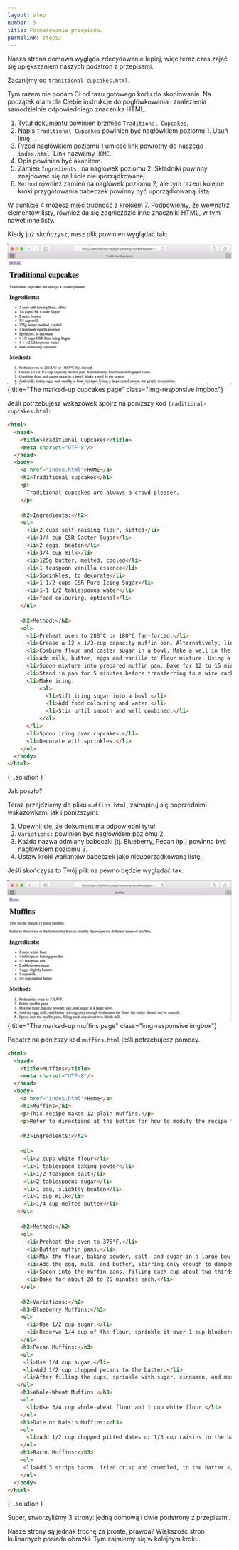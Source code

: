 ```yaml
---
layout: step
number: 5
title: Formatowanie przepisów.
permalink: step5/
---
```

Nasza strona domowa wygląda zdecydowanie lepiej, więc teraz czas zająć się upiększaniem naszych podstron z przepisami.

Zacznijmy od `traditional-cupcakes.html`.

Tym razem nie podam Ci od razu gotowego kodu do skopiowania. Na początek mam dla Ciebie instrukcje do pogłówkowania i znalezienia samodzielnie odpowiedniego znacznika HTML.

1. Tytuł dokumentu powinien brzmieć `Traditional Cupcakes`.
1. Napis `Traditional Cupcakes` powinien być nagłówkiem poziomu 1. Usuń linię `-`.
2. Przed nagłówkiem poziomu 1 umieść link powrotny do naszego `index.html`. Link nazwijmy `HOME`.
2. Opis powinien być akapitem.
3. Zamień `Ingredients:` na nagłówek poziomu 2. Składniki powinny znajdować się na liście nieuporządkowanej.
4. `Method` również zamień na nagłówek poziomu 2, ale tym razem kolejne kroki przygotowania babeczek powinny być uporządkowaną listą.

W punkcie 4 możesz mieć trudność z krokiem 7. Podpowiemy, że wewnątrz elementów listy, również da się zagnieździć inne znaczniki HTML, w tym nawet inne listy.

Kiedy już skończysz, nasz plik powinien wyglądać tak:

![The marked-up cupcakes page](../assets/browser-cupcakes-formatted.png){:title="The marked-up cupcakes page" class="img-responsive imgbox"}

Jeśli potrzebujesz wskazówek spójrz na poniższy kod `traditional-cupcakes.html`:

```html
<html>
  <head>
    <title>Traditional Cupcakes</title>
    <meta charset="UTF-8"/>
  </head>
  <body>
    <a href="index.html">HOME</a>
    <h1>Traditional cupcakes</h1>
    <p>
      Traditional cupcakes are always a crowd-pleaser.
    </p>

    <h2>Ingredients:</h2>
    <ul>
      <li>2 cups self-raising flour, sifted</li>
      <li>3/4 cup CSR Caster Sugar</li>
      <li>2 eggs, beaten</li>
      <li>3/4 cup milk</li>
      <li>125g butter, melted, cooled</li>
      <li>1 teaspoon vanilla essence</li>
      <li>Sprinkles, to decorate</li>
      <li>1 1/2 cups CSR Pure Icing Sugar</li>
      <li>1-1 1/2 tablespoons water</li>
      <li>food colouring, optional</li>
    </ul>

    <h2>Method:</h2>
    <ol>
      <li>Preheat oven to 200°C or 180°C fan-forced.</li>
      <li>Grease a 12 x 1/3-cup capacity muffin pan. Alternatively, line holes with paper cases.</li>
      <li>Combine flour and caster sugar in a bowl. Make a well in the centre.</li>
      <li>Add milk, butter, eggs and vanilla to flour mixture. Using a large metal spoon, stir gently to combine.</li>
      <li>Spoon mixture into prepared muffin pan. Bake for 12 to 15 minutes, or until a skewer inserted into the centre comes out clean.</li>
      <li>Stand in pan for 5 minutes before transferring to a wire rack to cool.</li>
      <li>Make icing:
          <ol>
            <li>Sift icing sugar into a bowl.</li>
            <li>Add food colouring and water.</li>
            <li>Stir until smooth and well combined.</li>
          </ol>
      </li>
      <li>Spoon icing over cupcakes.</li>
      <li>Decorate with sprinkles.</li>
    </ol>
  </body>
</html>
```
{: .solution }

Jak poszło?

Teraz przejdziemy do pliku `muffins.html`, zainspiruj się poprzednimi wskazówkami jak i poniższymi:

1. Upewnij się, że dokument ma odpowiedni tytuł.
2. `Variations:` powinien być nagłówkiem poziomu 2.
3. Każda nazwa odmiany babeczki (tj. Blueberry, Pecan itp.) powinna być nagłówkiem poziomu 3.
4. Ustaw kroki wariantów babeczek jako nieuporządkowaną listę.

Jeśli skończysz to Twój plik na pewno będzie wyglądać tak:

![The marked-up muffins page](../assets/browser-muffins-formatted.png){:title="The marked-up muffins page" class="img-responsive imgbox"}

Popatrz na poniższy kod `muffins.html` jeśli potrzebujesz pomocy.

```html
<html>
  <head>
    <title>Muffins</title>
    <meta charset="UTF-8"/>
  </head>
  <body>
    <a href="index.html">Home</a>
    <h1>Muffins</h1>
    <p>This recipe makes 12 plain muffins.</p>
    <p>Refer to directions at the bottom for how to modify the recipe for different types of muffins.</p>

    <h2>Ingredients:</h2>

    <ul>
     <li>2 cups white flour</li>
     <li>1 tablespoon baking powder</li>
     <li>1/2 teaspoon salt</li>
     <li>2 tablespoons sugar</li>
     <li>1 egg, slightly beaten</li>
     <li>1 cup milk</li>
     <li>1/4 cup melted butter</li>
   </ul>

    <h2>Method:</h2>
    <ol>
      <li>Preheat the oven to 375°F.</li>
      <li>Butter muffin pans.</li>
      <li>Mix the flour, baking powder, salt, and sugar in a large bowl.</li>
      <li>Add the egg, milk, and butter, stirring only enough to dampen the flour; the batter should not be smooth.</li>
      <li>Spoon into the muffin pans, filling each cup about two-thirds full.</li>
      <li>Bake for about 20 to 25 minutes each.</li>
    </ol>

    <h2>Variations:</h2>
    <h3>Blueberry Muffins:</h3>
    <ul>
      <li>Use 1/2 cup sugar.</li>
      <li>Reserve 1/4 cup of the flour, sprinkle it over 1 cup blueberries, and stir them into the batter last.</li>
    </ul>
    <h3>Pecan Muffins:</h3>
    <ul>
     <li>Use 1/4 cup sugar.</li>
     <li>Add 1/2 cup chopped pecans to the batter.</li>
     <li>After filling the cups, sprinkle with sugar, cinnamon, and more chopped nuts.</li>
   </ul>
    <h3>Whole-Wheat Muffins:</h3>
    <ul>
      <li>Use 3/4 cup whole-wheat flour and 1 cup white flour.</li>
    </ul>
    <h3>Date or Raisin Muffins:</h3>
    <ul>
      <li>Add 1/2 cup chopped pitted dates or 1/3 cup raisins to the batter.</li>
    </ul>
    <h3>Bacon Muffins:</h3>
    <ul>
     <li>Add 3 strips bacon, fried crisp and crumbled, to the batter.</li>
    </ul>
  </body>
</html>
```
{: .solution }


Super, stworzyliśmy 3 strony: jedną domową i dwie podstrony z przepisami.

Nasze strony są jednak trochę za proste, prawda? Większość stron kulinarnych posiada obrazki. Tym zajmiemy się w kolejnym kroku.
